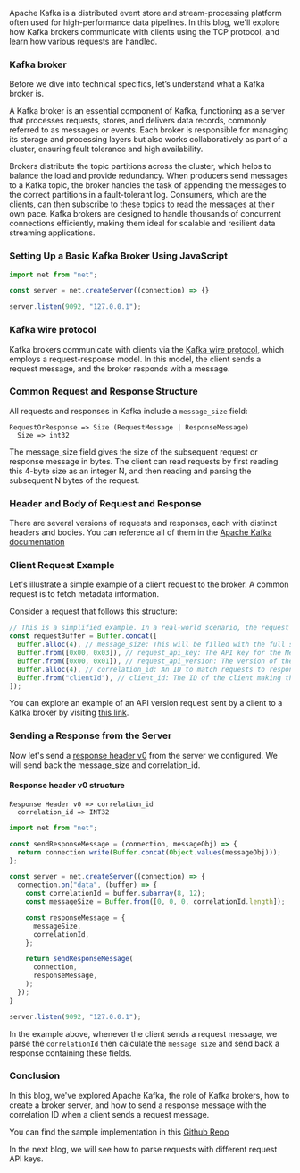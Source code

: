 Apache Kafka is a distributed event store and stream-processing platform often used for high-performance data pipelines. In this blog, we'll explore how Kafka brokers communicate with clients using the TCP protocol, and learn how various requests are handled.

### Kafka broker
Before we dive into technical specifics, let’s understand what a Kafka broker is.

A Kafka broker is an essential component of Kafka, functioning as a server that processes requests, stores, and delivers data records, commonly referred to as messages or events. Each broker is responsible for managing its storage and processing layers but also works collaboratively as part of a cluster, ensuring fault tolerance and high availability.

Brokers distribute the topic partitions across the cluster, which helps to balance the load and provide redundancy. When producers send messages to a Kafka topic, the broker handles the task of appending the messages to the correct partitions in a fault-tolerant log. Consumers, which are the clients, can then subscribe to these topics to read the messages at their own pace. Kafka brokers are designed to handle thousands of concurrent connections efficiently, making them ideal for scalable and resilient data streaming applications.

### Setting Up a Basic Kafka Broker Using JavaScript

```javascript
import net from "net";

const server = net.createServer((connection) => {}

server.listen(9092, "127.0.0.1");
```

### Kafka wire protocol
Kafka brokers communicate with clients via the [Kafka wire protocol](https://kafka.apache.org/protocol.html), which employs a request-response model. In this model, the client sends a request message, and the broker responds with a message.

### Common Request and Response Structure
All requests and responses in Kafka include a `message_size` field:

```
RequestOrResponse => Size (RequestMessage | ResponseMessage)
  Size => int32
```
The message_size field gives the size of the subsequent request or response message in bytes. The client can read requests by first reading this 4-byte size as an integer N, and then reading and parsing the subsequent N bytes of the request.

### Header and Body of Request and Response
There are several versions of requests and responses, each with distinct headers and bodies. You can reference all of them in the [Apache Kafka documentation](https://kafka.apache.org/protocol.html#protocol_messages)

### Client Request Example

Let's illustrate a simple example of a client request to the broker. A common request is to fetch metadata information.

Consider a request that follows this structure:

```javascript
// This is a simplified example. In a real-world scenario, the request would conform to Kafka's protocol.
const requestBuffer = Buffer.concat([
  Buffer.alloc(4), // message_size: This will be filled with the full size of the message.
  Buffer.from([0x00, 0x03]), // request_api_key: The API key for the Metadata request.
  Buffer.from([0x00, 0x01]), // request_api_version: The version of the API being used.
  Buffer.alloc(4), // correlation_id: An ID to match requests to responses. (e.g., a random integer)
  Buffer.from("clientId"), // client_id: The ID of the client making the request.
]);
```

You can explore an example of an API version request sent by a client to a Kafka broker by visiting [this link](https://binspec.org/kafka-api-versions-request-v4).

### Sending a Response from the Server

Now let's send a [response header v0](https://kafka.apache.org/protocol.html#protocol_messages) from the server we configured. We will send back the message_size and correlation_id.

#### Response header v0 structure
```
Response Header v0 => correlation_id 
  correlation_id => INT32
```

```javascript
import net from "net";

const sendResponseMessage = (connection, messageObj) => {
  return connection.write(Buffer.concat(Object.values(messageObj)));
};

const server = net.createServer((connection) => {
  connection.on("data", (buffer) => {
    const correlationId = buffer.subarray(8, 12);
    const messageSize = Buffer.from([0, 0, 0, correlationId.length]);

    const responseMessage = {
      messageSize,
      correlationId,
    };

    return sendResponseMessage(
      connection,
      responseMessage,
    );
  });
}

server.listen(9092, "127.0.0.1");
```

In the example above, whenever the client sends a request message, we parse the `correlationId` then calculate the `message size` and send back a response containing these fields.

### Conclusion
In this blog, we've explored Apache Kafka, the role of Kafka brokers, how to create a broker server, and how to send a response message with the correlation ID when a client sends a request message.

You can find the sample implementation in this [Github Repo](https://github.com/abhirampai/codecrafters-kafka-javascript/commit/fcaed61b43f898a1a5cc53c674439c87403636ad)

In the next blog, we will see how to parse requests with different request API keys.
